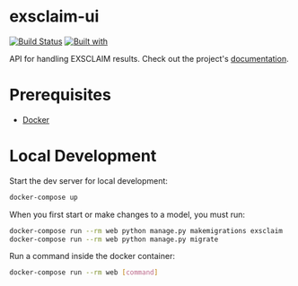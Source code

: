 # exsclaim-ui

[![Build Status](https://travis-ci.org/materialeyes/exsclaim-ui.svg?branch=master)](https://travis-ci.org/materialeyes/exsclaim-ui)
[![Built with](https://img.shields.io/badge/Built_with-Cookiecutter_Django_Rest-F7B633.svg)](https://github.com/11th-Hour-Data-Science/cookiecutter-django-rest)

API for handling EXSCLAIM results. Check out the project's [documentation](http://materialeyes.github.io/exsclaim-ui/).

# Prerequisites

- [Docker](https://docs.docker.com/docker-for-mac/install/)  

# Local Development

Start the dev server for local development:
```bash
docker-compose up
```
When you first start or make changes to a model, you must run:
```bash
docker-compose run --rm web python manage.py makemigrations exsclaim
docker-compose run --rm web python manage.py migrate
```


Run a command inside the docker container:

```bash
docker-compose run --rm web [command]
```
